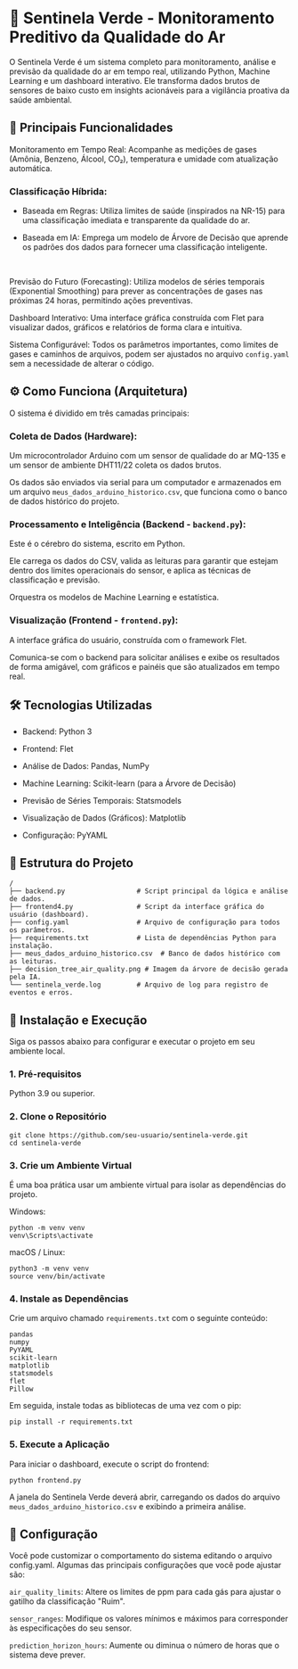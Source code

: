 # 🌳 Sentinela Verde - Monitoramento Preditivo da Qualidade do Ar
O Sentinela Verde é um sistema completo para monitoramento, análise e previsão da qualidade do ar em tempo real, utilizando Python, Machine Learning e um dashboard interativo. Ele transforma dados brutos de sensores de baixo custo em insights acionáveis para a vigilância proativa da saúde ambiental.

## 🎯 Principais Funcionalidades
Monitoramento em Tempo Real: Acompanhe as medições de gases (Amônia, Benzeno, Álcool, CO₂), temperatura e umidade com atualização automática.

### Classificação Híbrida:

- Baseada em Regras: Utiliza limites de saúde (inspirados na NR-15) para uma classificação imediata e transparente da qualidade do ar.

- Baseada em IA: Emprega um modelo de Árvore de Decisão que aprende os padrões dos dados para fornecer uma classificação inteligente.
<br>



Previsão do Futuro (Forecasting): Utiliza modelos de séries temporais (Exponential Smoothing) para prever as concentrações de gases nas próximas 24 horas, permitindo ações preventivas.

Dashboard Interativo: Uma interface gráfica construída com Flet para visualizar dados, gráficos e relatórios de forma clara e intuitiva.

Sistema Configurável: Todos os parâmetros importantes, como limites de gases e caminhos de arquivos, podem ser ajustados no arquivo ````config.yaml```` sem a necessidade de alterar o código.

## ⚙️ Como Funciona (Arquitetura)
O sistema é dividido em três camadas principais:

### Coleta de Dados (Hardware):

Um microcontrolador Arduino com um sensor de qualidade do ar MQ-135 e um sensor de ambiente DHT11/22 coleta os dados brutos.

Os dados são enviados via serial para um computador e armazenados em um arquivo ````meus_dados_arduino_historico.csv````, que funciona como o banco de dados histórico do projeto.

### Processamento e Inteligência (Backend - ````backend.py````):

Este é o cérebro do sistema, escrito em Python.

Ele carrega os dados do CSV, valida as leituras para garantir que estejam dentro dos limites operacionais do sensor, e aplica as técnicas de classificação e previsão.

Orquestra os modelos de Machine Learning e estatística.

### Visualização (Frontend - ````frontend.py````):

A interface gráfica do usuário, construída com o framework Flet.

Comunica-se com o backend para solicitar análises e exibe os resultados de forma amigável, com gráficos e painéis que são atualizados em tempo real.

## 🛠️ Tecnologias Utilizadas
- Backend: Python 3

- Frontend: Flet

- Análise de Dados: Pandas, NumPy

- Machine Learning: Scikit-learn (para a Árvore de Decisão)

- Previsão de Séries Temporais: Statsmodels

- Visualização de Dados (Gráficos): Matplotlib

- Configuração: PyYAML

## 📁 Estrutura do Projeto
```
/
├── backend.py                  # Script principal da lógica e análise de dados.
├── frontend4.py                # Script da interface gráfica do usuário (dashboard).
├── config.yaml                 # Arquivo de configuração para todos os parâmetros.
├── requirements.txt            # Lista de dependências Python para instalação.
├── meus_dados_arduino_historico.csv  # Banco de dados histórico com as leituras.
├── decision_tree_air_quality.png # Imagem da árvore de decisão gerada pela IA.
└── sentinela_verde.log         # Arquivo de log para registro de eventos e erros.
```

## 🚀 Instalação e Execução
Siga os passos abaixo para configurar e executar o projeto em seu ambiente local.

### 1. Pré-requisitos
Python 3.9 ou superior.

### 2. Clone o Repositório
```
git clone https://github.com/seu-usuario/sentinela-verde.git
cd sentinela-verde
```

### 3. Crie um Ambiente Virtual
É uma boa prática usar um ambiente virtual para isolar as dependências do projeto.

Windows:
```
python -m venv venv
venv\Scripts\activate
```
macOS / Linux:
````
python3 -m venv venv
source venv/bin/activate
````

### 4. Instale as Dependências
Crie um arquivo chamado ````requirements.txt```` com o seguinte conteúdo:
````
pandas
numpy
PyYAML
scikit-learn
matplotlib
statsmodels
flet
Pillow
````
Em seguida, instale todas as bibliotecas de uma vez com o pip:
````
pip install -r requirements.txt
````
### 5. Execute a Aplicação
Para iniciar o dashboard, execute o script do frontend:
````
python frontend.py
````
A janela do Sentinela Verde deverá abrir, carregando os dados do arquivo ````meus_dados_arduino_historico.csv```` e exibindo a primeira análise.

## 🔧 Configuração
Você pode customizar o comportamento do sistema editando o arquivo config.yaml. Algumas das principais configurações que você pode ajustar são:

````air_quality_limits````: Altere os limites de ppm para cada gás para ajustar o gatilho da classificação "Ruim".

````sensor_ranges````: Modifique os valores mínimos e máximos para corresponder às especificações do seu sensor.

````prediction_horizon_hours````: Aumente ou diminua o número de horas que o sistema deve prever.

